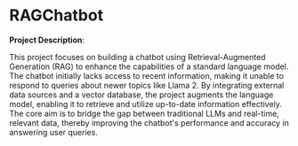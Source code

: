 # RAGChatbot

**Project Description**:

This project focuses on building a chatbot using Retrieval-Augmented Generation (RAG) to enhance the capabilities of a standard language model. The chatbot initially lacks access to recent information, making it unable to respond to queries about newer topics like Llama 2. By integrating external data sources and a vector database, the project augments the language model, enabling it to retrieve and utilize up-to-date information effectively. The core aim is to bridge the gap between traditional LLMs and real-time, relevant data, thereby improving the chatbot's performance and accuracy in answering user queries.
